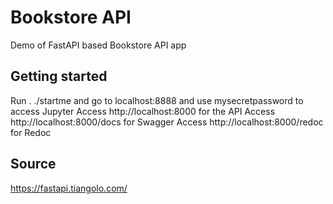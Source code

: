 # Bookstore API

Demo of FastAPI based Bookstore API app

## Getting started

Run . ./startme and go to localhost:8888 and use mysecretpassword to access Jupyter
Access http://localhost:8000 for the API
Access http://localhost:8000/docs for Swagger
Access http://localhost:8000/redoc for Redoc

## Source

https://fastapi.tiangolo.com/
